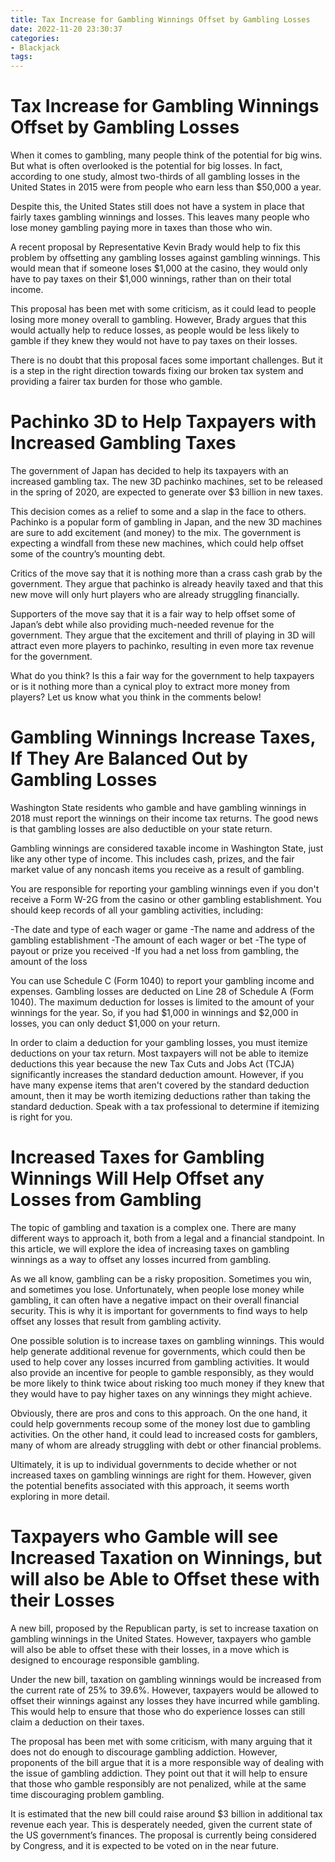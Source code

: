 ```yaml
---
title: Tax Increase for Gambling Winnings Offset by Gambling Losses
date: 2022-11-20 23:30:37
categories:
- Blackjack
tags:
---
```



#  Tax Increase for Gambling Winnings Offset by Gambling Losses

When it comes to gambling, many people think of the potential for big wins. But what is often overlooked is the potential for big losses. In fact, according to one study, almost two-thirds of all gambling losses in the United States in 2015 were from people who earn less than $50,000 a year.

Despite this, the United States still does not have a system in place that fairly taxes gambling winnings and losses. This leaves many people who lose money gambling paying more in taxes than those who win.

A recent proposal by Representative Kevin Brady would help to fix this problem by offsetting any gambling losses against gambling winnings. This would mean that if someone loses $1,000 at the casino, they would only have to pay taxes on their $1,000 winnings, rather than on their total income.

This proposal has been met with some criticism, as it could lead to people losing more money overall to gambling. However, Brady argues that this would actually help to reduce losses, as people would be less likely to gamble if they knew they would not have to pay taxes on their losses.

There is no doubt that this proposal faces some important challenges. But it is a step in the right direction towards fixing our broken tax system and providing a fairer tax burden for those who gamble.

#  Pachinko 3D to Help Taxpayers with Increased Gambling Taxes

The government of Japan has decided to help its taxpayers with an increased gambling tax. The new 3D pachinko machines, set to be released in the spring of 2020, are expected to generate over $3 billion in new taxes.

This decision comes as a relief to some and a slap in the face to others. Pachinko is a popular form of gambling in Japan, and the new 3D machines are sure to add excitement (and money) to the mix. The government is expecting a windfall from these new machines, which could help offset some of the country’s mounting debt.

Critics of the move say that it is nothing more than a crass cash grab by the government. They argue that pachinko is already heavily taxed and that this new move will only hurt players who are already struggling financially.

Supporters of the move say that it is a fair way to help offset some of Japan’s debt while also providing much-needed revenue for the government. They argue that the excitement and thrill of playing in 3D will attract even more players to pachinko, resulting in even more tax revenue for the government.

What do you think? Is this a fair way for the government to help taxpayers or is it nothing more than a cynical ploy to extract more money from players? Let us know what you think in the comments below!

#  Gambling Winnings Increase Taxes, If They Are Balanced Out by Gambling Losses

Washington State residents who gamble and have gambling winnings in 2018 must report the winnings on their income tax returns. The good news is that gambling losses are also deductible on your state return.

Gambling winnings are considered taxable income in Washington State, just like any other type of income. This includes cash, prizes, and the fair market value of any noncash items you receive as a result of gambling.

You are responsible for reporting your gambling winnings even if you don't receive a Form W-2G from the casino or other gambling establishment. You should keep records of all your gambling activities, including:

-The date and type of each wager or game
-The name and address of the gambling establishment
-The amount of each wager or bet
-The type of payout or prize you received
-If you had a net loss from gambling, the amount of the loss

You can use Schedule C (Form 1040) to report your gambling income and expenses. Gambling losses are deducted on Line 28 of Schedule A (Form 1040). The maximum deduction for losses is limited to the amount of your winnings for the year. So, if you had $1,000 in winnings and $2,000 in losses, you can only deduct $1,000 on your return.

In order to claim a deduction for your gambling losses, you must itemize deductions on your tax return. Most taxpayers will not be able to itemize deductions this year because the new Tax Cuts and Jobs Act (TCJA) significantly increases the standard deduction amount. However, if you have many expense items that aren't covered by the standard deduction amount, then it may be worth itemizing deductions rather than taking the standard deduction. Speak with a tax professional to determine if itemizing is right for you.

#  Increased Taxes for Gambling Winnings Will Help Offset any Losses from Gambling

The topic of gambling and taxation is a complex one. There are many different ways to approach it, both from a legal and a financial standpoint. In this article, we will explore the idea of increasing taxes on gambling winnings as a way to offset any losses incurred from gambling.

As we all know, gambling can be a risky proposition. Sometimes you win, and sometimes you lose. Unfortunately, when people lose money while gambling, it can often have a negative impact on their overall financial security. This is why it is important for governments to find ways to help offset any losses that result from gambling activity.

One possible solution is to increase taxes on gambling winnings. This would help generate additional revenue for governments, which could then be used to help cover any losses incurred from gambling activities. It would also provide an incentive for people to gamble responsibly, as they would be more likely to think twice about risking too much money if they knew that they would have to pay higher taxes on any winnings they might achieve.

Obviously, there are pros and cons to this approach. On the one hand, it could help governments recoup some of the money lost due to gambling activities. On the other hand, it could lead to increased costs for gamblers, many of whom are already struggling with debt or other financial problems.

Ultimately, it is up to individual governments to decide whether or not increased taxes on gambling winnings are right for them. However, given the potential benefits associated with this approach, it seems worth exploring in more detail.

#  Taxpayers who Gamble will see Increased Taxation on Winnings, but will also be Able to Offset these with their Losses

A new bill, proposed by the Republican party, is set to increase taxation on gambling winnings in the United States. However, taxpayers who gamble will also be able to offset these with their losses, in a move which is designed to encourage responsible gambling.

Under the new bill, taxation on gambling winnings would be increased from the current rate of 25% to 39.6%. However, taxpayers would be allowed to offset their winnings against any losses they have incurred while gambling. This would help to ensure that those who do experience losses can still claim a deduction on their taxes.

The proposal has been met with some criticism, with many arguing that it does not do enough to discourage gambling addiction. However, proponents of the bill argue that it is a more responsible way of dealing with the issue of gambling addiction. They point out that it will help to ensure that those who gamble responsibly are not penalized, while at the same time discouraging problem gambling.

It is estimated that the new bill could raise around $3 billion in additional tax revenue each year. This is desperately needed, given the current state of the US government’s finances. The proposal is currently being considered by Congress, and it is expected to be voted on in the near future.
